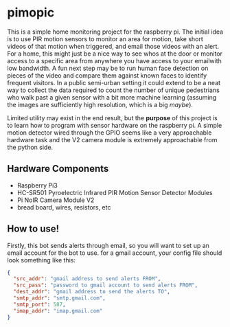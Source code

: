 # pimopic
This is a simple home monitoring project for the raspberry pi. The initial idea is to use PIR motion sensors to monitor
an area for motion, take short videos of that motion when triggered, and email those videos with an alert. For a home, this
might just be a nice way to see whos at the door or monitor access to a specific area from anywhere you have access to 
your emailwith low bandwidth. A fun next step may be to run human face detection on pieces of the video and 
compare them against known faces to identify frequent visitors.
In a public semi-urban setting it could extend to be a neat way to collect the data required to 
count the number of unique pedestrians who walk past a given sensor with a bit more machine learning 
(assuming the images are sufficiently high resolution, which is a big *maybe*).

Limited utility may exist in the end result, but the **purpose** of this project is to learn
how to program with sensor hardware on the raspberry pi. A simple motion detector wired through the GPIO seems like a very 
approachable hardware task and the V2 camera module is extremely approachable from the python side.

## Hardware Components
* Raspberry Pi3 
* HC-SR501 Pyroelectric Infrared PIR Motion Sensor Detector Modules
* Pi NoIR Camera Module V2
* bread board, wires, resistors, etc

## How to use!
Firstly, this bot sends alerts through email, so you will want to set up an email account for the bot to use.
for a gmail account, your config file should look something like this:

```json
{
  "src_addr": "gmail address to send alerts FROM",
  "src_pass": "password to gmail account to send alerts FROM",
  "dest_addr": "gmail address to send the alerts TO",
  "smtp_addr": "smtp.gmail.com",
  "smtp_port": 587,
  "imap_addr": "imap.gmail.com"
}
```


